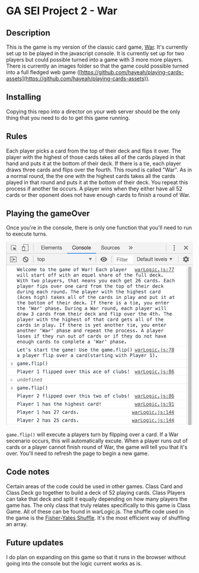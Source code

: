 # GA SEI Project 2 - War

## Description
This is the game is my version of the classic card game, [War](https://en.wikipedia.org/wiki/War_(card_game)). It's currently set up to be played in the javascript console. It is currently set up for two players but could possible turned into a game with 3 more more players. There is currently an images folder so that the game could possible turned into a full fledged web game ([https://github.com/hayeah/playing-cards-assets](https://github.com/hayeah/playing-cards-assets)).

## Installing

Copying this repo into a director on your web server should be the only thing that you need to do to get this game running.

## Rules
Each player picks a card from the top of their deck and flips it over. The player with the highest of those cards takes all of the cards played in that hand and puts it at the bottom of their deck. If there is a tie, each player draws three cards and flips over the fourth. This round is called "War". As in a normal round, the the one with the highest cards takes all the cards played in that round and puts it at the bottom of their deck. You repeat this process if another tie occurs. A player wins when they either have all 52 cards or ther oponent does not have enough cards to finish a round of War.

## Playing the gameOver
Once you're in the console, there is only one function that you'll need to run to execute turns.

![Game Example](images/example.png)

`game.flip()` will execute a players turn by flipping over a card. If a War secenario occurs, this will automatically excute. When a player runs out of cards or a player cannot finish round of War, the game will tell you that it's over. You'll need to refresh the page to begin a new game.

## Code notes

Certain areas of the code could be used in other games. Class Card and Class Deck go together to build a deck of 52 playing cards. Class Players can take that deck and split it equally depending on how many players the game has. The only class that truly relates specifically to this game is Class Game. All of these can be found in warLogic.js. The shuffle code used in the game is the [Fisher-Yates Shuffle](https://en.wikipedia.org/wiki/Fisher%E2%80%93Yates_shuffle). It's the most efficient way of shuffling an array.

## Future updates

I do plan on expanding on this game so that it runs in the browser without going into the console but the logic current works as is.

